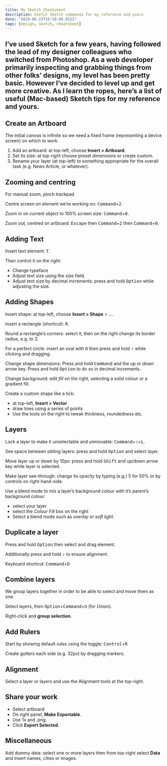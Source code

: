 ```yaml
---
title: My Sketch Cheatsheet
description: Useful Sketch commands for my reference and yours
date: "2019-06-23T16:58:08.051Z"
tags: [design, sketch, cheatsheet]
---
```

I’ve used Sketch for a few years, having followed the lead of my designer colleagues who switched from Photoshop. As a web developer primarily inspecting and grabbing things from other folks’ designs, my level has been pretty basic. However I’ve decided to level up and get more creative. As I learn the ropes, here’s a list of useful (Mac-based) Sketch tips for my reference and yours.
---

## Create an Artboard

The initial _canvas_ is infinite so we need a fixed frame (representing a device screen) on which to work. 

1. Add an artboard: at top-left, choose __Insert > Artboard__.
2. Set its size: at top-right choose preset dimensions or create custom.
3. Rename your layer (at top-left) to something appropriate for the overall task (e.g. News Article, or whatever).

## Zooming and centring

For manual zoom, pinch trackpad.

Centre screen on element we’re working on: <kbd>Command</kbd>+<kbd>2</kbd>.

Zoom in on current object to 100% screen size: <kbd>Command</kbd>+<kbd>0</kbd>.

Zoom out, centred on artboard: <kbd>Escape</kbd> then <kbd>Command</kbd>+<kbd>2</kbd> then <kbd>Command</kbd>+<kbd>0</kbd>.

## Adding Text

Insert text element: <kbd>T</kbd>.

Then control it on the right:
- Change typeface
- Adjust text size using the _size_ field. 
- Adjust text size by decimal increments: press and hold <kbd>Option</kbd> while adjusting the size.

## Adding Shapes

Insert shape: at top-left, choose __Insert > Shape__ > ….

Insert a rectangle (shortcut): <kbd>R</kbd>.

Round a rectangle’s corners: select it, then on the right change its border radius, e.g. to 3.

For a perfect circle: insert an oval with <kbd>O</kbd> then press and hold <kbd>⇧</kbd> while clicking and dragging.

Change shape dimensions: Press and hold <kbd>Command</kbd> and the up or down arrow key. Press and hold <kbd>Option</kbd> to do so in decimal increments.

Change background: edit _fill_ on the right, selecting a solid colour or a gradient fill.

Create a custom shape like a tick: 
- at top-left, __Insert > Vector__
- draw lines using a series of points
- Use the tools on the right to tweak thickness, roundedness etc.

## Layers

Lock a layer to make it unselectable and unmovable: <kbd>Command</kbd>+<kbd>⇧</kbd>+<kbd>L</kbd>.

See space between sibling layers: press and hold <kbd>Option</kbd> and select layer.

Move layer up or down by 10px: press and hold <kbd>Shift</kbd> and up/down arrow key while layer is selected.

Make layer see-through: change its opacity by typing (e.g.) 5 for 50% or by controls on right-hand-side.

Use a blend mode to mix a layer’s background colour with it’s parent’s background colour: 
- select your layer
- select the _Colour Fill_ box on the right
- Select a blend mode such as _overlay_ or _soft light_.

## Duplicate a layer

Press and hold <kbd>Option</kbd> then select and drag element.

Additionally press and hold <kbd>⇧</kbd> to ensure alignment.

Keyboard shortcut: <kbd>Command</kbd>+<kbd>D</kbd>

## Combine layers

We group layers together in order to be able to select and move them as one. 

Select layers, then <kbd>Option</kbd>+<kbd>Command</kbd>+<kbd>U</kbd> (for _Union_).

Right-click and __group selection__.

## Add Rulers

Start by showing default rules using the toggle: <kbd>Control</kbd>+<kbd>R</kbd>

Create gutters each side (e.g. 32px) by dragging markers.

## Alignment

Select a layer or layers and use the Alignment tools at the top-right.

## Share your work

- Select artboard
- On right panel, __Make Exportable__.
- Use 1x and .png.
- Click __Export Selected__.

## Miscellaneous

Add dummy data: select one or more layers then from top-right select __Data__ and insert names, cities or images.  
